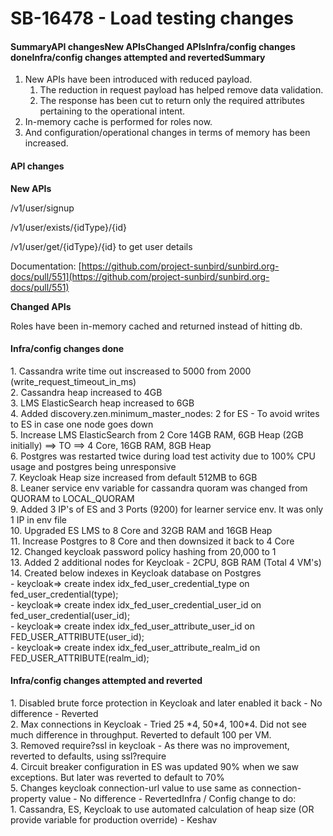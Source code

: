 # SB-16478 - Load testing changes

#### SummaryAPI changesNew APIsChanged APIsInfra/config changes doneInfra/config changes attempted and revertedSummary <a href="#sb-16478-loadtestingchanges-summary" id="sb-16478-loadtestingchanges-summary"></a>

1. New APIs have been introduced with reduced payload.
   1. The reduction in request payload has helped remove data validation.
   2. The response has been cut to return only the required attributes pertaining to the operational intent.
2. In-memory cache is performed for roles now.
3. And configuration/operational changes in terms of memory has been increased.

#### API changes <a href="#sb-16478-loadtestingchanges-apichanges" id="sb-16478-loadtestingchanges-apichanges"></a>

**New APIs**

/v1/user/signup

/v1/user/exists/{idType}/{id}&#x20;

/v1/user/get/{idType}/{id} to get user details

Documentation: [https://github.com/project-sunbird/sunbird.org-docs/pull/551](https://github.com/project-sunbird/sunbird.org-docs/pull/551)

**Changed APIs**

Roles have been in-memory cached and returned instead of hitting db.

#### Infra/config changes done <a href="#sb-16478-loadtestingchanges-infra-configchangesdone" id="sb-16478-loadtestingchanges-infra-configchangesdone"></a>

1\. Cassandra write time out inscreased to 5000 from 2000 (write\_request\_timeout\_in\_ms)\
2\. Cassandra heap increased to 4GB\
3\. LMS ElasticSearch heap increased to 6GB\
4\. Added discovery.zen.minimum\_master\_nodes: 2 for ES - To avoid writes to ES in case one node goes down\
5\. Increase LMS ElasticSearch from 2 Core 14GB RAM, 6GB Heap (2GB initially) ==> TO ==> 4 Core, 16GB RAM, 8GB Heap\
6\. Postgres was restarted twice during load test activity due to 100% CPU usage and postgres being unresponsive\
7\. Keycloak Heap size increased from default 512MB to 6GB\
8\. Leaner service env variable for cassandra quoram was changed from QUORAM to LOCAL\_QUORAM\
9\. Added 3 IP's of ES and 3 Ports (9200) for learner service env. It was only 1 IP in env file\
10\. Upgraded ES LMS to 8 Core and 32GB RAM and 16GB Heap\
11\. Increase Postgres to 8 Core and then downsized it back to 4 Core\
12\. Changed keycloak password policy hashing from 20,000 to 1\
13\. Added 2 additional nodes for Keycloak - 2CPU, 8GB RAM (Total 4 VM's)\
14\. Created below indexes in Keycloak database on Postgres\
\- keycloak=> create index idx\_fed\_user\_credential\_type on fed\_user\_credential(type);\
\- keycloak=> create index idx\_fed\_user\_credential\_user\_id on fed\_user\_credential(user\_id);\
\- keycloak=> create index idx\_fed\_user\_attribute\_user\_id on FED\_USER\_ATTRIBUTE(user\_id);\
\- keycloak=> create index idx\_fed\_user\_attribute\_realm\_id on FED\_USER\_ATTRIBUTE(realm\_id);

#### Infra/config changes attempted and reverted <a href="#sb-16478-loadtestingchanges-infra-configchangesattemptedandreverted" id="sb-16478-loadtestingchanges-infra-configchangesattemptedandreverted"></a>

1\. Disabled brute force protection in Keycloak and later enabled it back - No difference - Reverted\
2\. Max connections in Keycloak - Tried 25 \*4, 50\*4, 100\*4. Did not see much difference in throughput. Reverted to default 100 per VM.\
3\. Removed require?ssl in keycloak - As there was no improvement, reverted to defaults, using ssl?require\
4\. Circuit breaker configuration in ES was updated 90% when we saw exceptions. But later was reverted to default to 70%\
5\. Changes keycloak connection-url value to use same as connection-property value - No difference - RevertedInfra / Config change to do:\
1\. Cassandra, ES, Keycloak to use automated calculation of heap size (OR provide variable for production override) - Keshav
